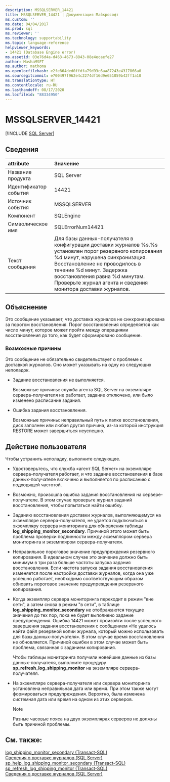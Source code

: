 ```yaml
---
description: MSSQLSERVER_14421
title: MSSQLSERVER_14421 | Документация Майкрософт
ms.custom: ''
ms.date: 04/04/2017
ms.prod: sql
ms.reviewer: ''
ms.technology: supportability
ms.topic: language-reference
helpviewer_keywords:
- 14421 (Database Engine error)
ms.assetid: 03e76d4a-d463-4673-8843-08e4ecaefe27
author: MashaMSFT
ms.author: mathoma
ms.openlocfilehash: e2fe864ded0ffdfa79d93c6aa87243e4317866a0
ms.sourcegitcommit: e700497f962e4c2274df16d9e651059b42ff1a10
ms.translationtype: HT
ms.contentlocale: ru-RU
ms.lasthandoff: 08/17/2020
ms.locfileid: "88334950"
---
```

# <a name="mssqlserver_14421"></a>MSSQLSERVER_14421
 [!INCLUDE [SQL Server](../../includes/applies-to-version/sqlserver.md)]
  
## <a name="details"></a>Сведения  
  
| attribute | Значение |  
| :-------- | :---- |  
|Название продукта|SQL Server|  
|Идентификатор события|14421|  
|Источник события|MSSQLSERVER|  
|Компонент|SQLEngine|  
|Символическое имя|SQLErrorNum14421|  
|Текст сообщения|Для базы данных-получателя в конфигурации доставки журналов %s.%s установлен порог резервного копирования %d минут, нарушена синхронизация.   Восстановление не проводилось в течение %d минут. Задержка восстановления равна %d минутам. Проверьте журнал агента и сведения монитора доставки журналов.|  
  
## <a name="explanation"></a>Объяснение  
Это сообщение указывает, что доставка журналов не синхронизирована за порогом восстановления. Порог восстановления определяется как число минут, которое может пройти между операциями восстановления до того, как будет сформировано сообщение.  
  
### <a name="possible-causes"></a>Возможные причины  
Это сообщение не обязательно свидетельствует о проблеме с доставкой журналов. Оно может указывать на одну из следующих неполадок.  
  
-   Задание восстановления не выполняется.  
  
    Возможные причины: служба агента SQL Server на экземпляре сервера-получателя не работает, задание отключено, или было изменено расписание задания.  
  
-   Ошибка задания восстановления.  
  
    Возможные причины: неправильный путь к папке восстановления, диск заполнен или любая другая причина, из-за которой инструкция RESTORE может завершиться неуспешно.  
  
## <a name="user-action"></a>Действие пользователя  
Чтобы устранить неполадку, выполните следующее.  
  
-   Удостоверьтесь, что служба «агент SQL Server» на экземпляре сервера-получателя работает, и что задание восстановления в базе данных-получателе включено и выполняется по расписанию с подходящей частотой.  
  
-   Возможно, произошла ошибка задания восстановления на сервере-получателе. В этом случае проверьте журнал заданий восстановления, чтобы попытаться найти ошибку.  
  
-   Заданию восстановления доставки журналов, выполняющемуся на экземпляре сервера-получателя, не удается подключиться к экземпляру сервера мониторинга для обновления таблицы **log_shipping_monitor_secondary**. Причиной этого может быть проблема проверки подлинности между экземпляром сервера мониторинга и экземпляром сервера-получателя.  
  
-   Неправильное пороговое значение предупреждения резервного копирования. В идеальном случае это значение должно быть минимум в три раза больше частоты запуска задания восстановления. Если частота запуска задания восстановления изменяется после настройки доставки журналов, когда она уже успешно работает, необходимо соответствующим образом обновить пороговое значение предупреждения резервного копирования.  
  
-   Когда экземпляр сервера мониторинга переходит в режим "вне сети", а затем снова в режим "в сети", в таблице **log_shipping_monitor_secondary** не отображаются текущие значения до тех пор, пока не будет выполнено задание предупреждения. Ошибка 14421 может произойти после успешного завершения задания восстановления с сообщением «Не удалось найти файл резервной копии журнала, который можно использовать для базы данных-получателя». В этом случае время восстановления не обновляется. Причиной ошибки в этом случае может быть проблема, связанная с заданием копирования.  
  
    Чтобы таблицы мониторинга получили новейшие данные из базы данных-получателя, выполните процедуру **sp_refresh_log_shipping_monitor** на экземпляре сервера-получателя.  
  
-   На экземпляре сервера-получателя или сервера мониторинга установлена неправильная дата или время. При этом также могут формироваться предупреждения. Вероятно, была изменена системная дата или время на одном из этих серверов.  
  
    > [!NOTE]  
    > Разные часовые пояса на двух экземплярах серверов не должны быть причиной проблемы.  
  
## <a name="see-also"></a>См. также:  
[log_shipping_monitor_secondary (Transact-SQL)](~/relational-databases/system-tables/log-shipping-monitor-secondary-transact-sql.md)  
[Сведения о доставке журналов (SQL Server)](~/database-engine/log-shipping/about-log-shipping-sql-server.md)  
[sp_help_log_shipping_monitor_secondary (Transact-SQL)](~/relational-databases/system-stored-procedures/sp-help-log-shipping-monitor-secondary-transact-sql.md)  
[sp_refresh_log_shipping_monitor (Transact-SQL)](~/relational-databases/system-stored-procedures/sp-help-log-shipping-monitor-transact-sql.md)  
[Сведения о доставке журналов (SQL Server)](~/database-engine/log-shipping/about-log-shipping-sql-server.md)  
  
